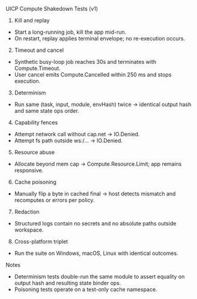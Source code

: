 UICP Compute Shakedown Tests (v1)

1) Kill and replay
- Start a long-running job, kill the app mid-run.
- On restart, replay applies terminal envelope; no re-execution occurs.

2) Timeout and cancel
- Synthetic busy-loop job reaches 30s and terminates with Compute.Timeout.
- User cancel emits Compute.Cancelled within 250 ms and stops execution.

3) Determinism
- Run same (task, input, module, envHash) twice → identical output hash and same state ops order.

4) Capability fences
- Attempt network call without cap.net → IO.Denied.
- Attempt fs path outside ws:/… → IO.Denied.

5) Resource abuse
- Allocate beyond mem cap → Compute.Resource.Limit; app remains responsive.

6) Cache poisoning
- Manually flip a byte in cached final → host detects mismatch and recomputes or errors per policy.

7) Redaction
- Structured logs contain no secrets and no absolute paths outside workspace.

8) Cross-platform triplet
- Run the suite on Windows, macOS, Linux with identical outcomes.

Notes
- Determinism tests double-run the same module to assert equality on output hash and resulting state binder ops.
- Poisoning tests operate on a test-only cache namespace.
